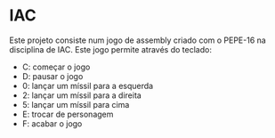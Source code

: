 # IAC

Este projeto consiste num jogo de assembly criado com o PEPE-16 na disciplina de IAC.
Este jogo permite através do teclado:

- C: começar o jogo
- D: pausar o jogo
- 0: lançar um míssil para a esquerda
- 2: lançar um míssil para a direita
- 5: lançar um míssil para cima
- E: trocar de personagem
- F: acabar o jogo
